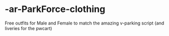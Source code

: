 # -ar-ParkForce-clothing
Free outfits for Male and Female to match the amazing v-parking script (and liveries for the pwcart)
